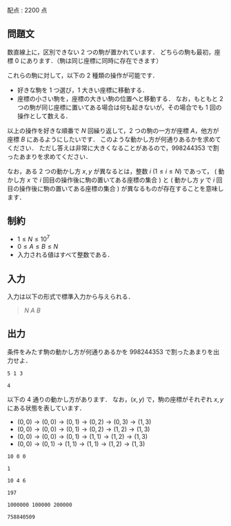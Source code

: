 配点 : $2200$ 点

## 問題文

数直線上に，区別できない $2$ つの駒が置かれています．
どちらの駒も最初，座標 $0$ にあります．（駒は同じ座標に同時に存在できます）

これらの駒に対して，以下の $2$ 種類の操作が可能です．

- 好きな駒を $1$ つ選び，$1$ 大きい座標に移動する．
- 座標の小さい駒を，座標の大きい駒の位置へと移動する．
なお，もともと $2$ つの駒が同じ座標に置いてある場合は何も起きないが，その場合でも $1$ 回の操作として数える．

以上の操作を好きな順番で $N$ 回繰り返して，$2$ つの駒の一方が座標 $A$，他方が座標 $B$ にあるようにしたいです．
このような動かし方が何通りあるかを求めてください．
ただし答えは非常に大きくなることがあるので，$998244353$ で割ったあまりを求めてください．

なお，ある $2$ つの動かし方 $x,y$ が異なるとは，整数 $i$ ($1 \leq i \leq N$) であって，
$($ 動かし方 $x$ で $i$ 回目の操作後に駒の置いてある座標の集合 $)$ と
$($ 動かし方 $y$ で $i$ 回目の操作後に駒の置いてある座標の集合 $)$ が異なるものが存在することを意味します．

## 制約

- $1 \leq N \leq 10^7$
- $0 \leq A \leq B \leq N$
- 入力される値はすべて整数である．

## 入力

入力は以下の形式で標準入力から与えられる．

> $N$ $A$ $B$

## 出力

条件をみたす駒の動かし方が何通りあるかを $998244353$ で割ったあまりを出力せよ．

```input1
5 1 3
```

```output1
4
```

以下の $4$ 通りの動かし方があります．
なお，$(x,y)$ で，駒の座標がそれぞれ $x,y$ にある状態を表しています．

- $(0,0) \to (0,0) \to (0,1) \to (0,2) \to (0,3) \to (1,3)$
- $(0,0) \to (0,0) \to (0,1) \to (0,2) \to (1,2) \to (1,3)$
- $(0,0) \to (0,0) \to (0,1) \to (1,1) \to (1,2) \to (1,3)$
- $(0,0) \to (0,1) \to (1,1) \to (1,1) \to (1,2) \to (1,3)$

```input2
10 0 0
```

```output2
1
```

```input3
10 4 6
```

```output3
197
```

```input4
1000000 100000 200000
```

```output4
758840509
```